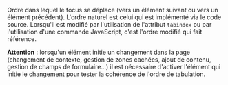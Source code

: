Ordre dans lequel le focus se déplace (vers un élément suivant ou vers un élément précédent). L'ordre naturel est celui qui est implémenté via le code source. Lorsqu'il est modifié par l'utilisation de l'attribut `tabindex` ou par l'utilisation d'une commande JavaScript, c'est l'ordre modifié qui fait référence.

**Attention** : lorsqu'un élément initie un changement dans la page (changement de contexte, gestion de zones cachées, ajout de contenu, gestion de champs de formulaire...) il est nécessaire d'activer l'élément qui initie le changement pour tester la cohérence de l'ordre de tabulation.
